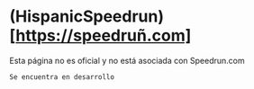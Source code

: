 # (HispanicSpeedrun)[https://speedruñ.com]

Esta página no es oficial y no está asociada con Speedrun.com

    Se encuentra en desarrollo